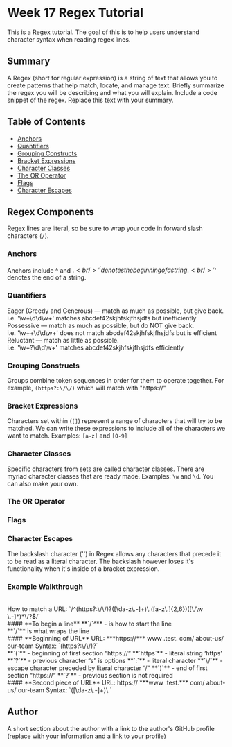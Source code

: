 # Week 17 Regex Tutorial

This is a Regex tutorial. The goal of this is to help users understand character syntax when reading regex lines.

## Summary

A Regex (short for regular expression) is a string of text that allows you to create patterns that help match, locate, and manage text.
Briefly summarize the regex you will be describing and what you will explain. Include a code snippet of the regex. Replace this text with your summary.

## Table of Contents

- [Anchors](#anchors)
- [Quantifiers](#quantifiers)
- [Grouping Constructs](#grouping-constructs)
- [Bracket Expressions](#bracket-expressions)
- [Character Classes](#character-classes)
- [The OR Operator](#the-or-operator)
- [Flags](#flags)
- [Character Escapes](#character-escapes)

## Regex Components
Regex lines are literal, so be sure to wrap your code in forward slash characters (`/`). 

### Anchors
Anchors include ^ and $. <br/> 
'^' denotes the beginning of a string. <br/>
'$' denotes the end of a string. <br/>

### Quantifiers
Eager (Greedy and Generous) — match as much as possible, but give back. <br/>
i.e. '\w+\d\d\w+'  matches abcdef42skjhfskjfhsjdfs but inefficiently <br/>
Possessive — match as much as possible, but do NOT give back. <br/>
i.e. '\w++\d\d\w+'  does not match abcdef42skjhfskjfhsjdfs but is efficient<br/>
Reluctant — match as little as possible. <br/>
i.e. '\w+?\d\d\w+'  matches abcdef42skjhfskjfhsjdfs efficiently <br/>

### Grouping Constructs
Groups combine token sequences in order for them to operate together. For example, `(https?:\/\/)` which will match with "https://"
<br/>

### Bracket Expressions
Characters set within (`[]`) represent a range of characters that will try to be matched. We can write these expressions to include all of the characters we want to match. Examples: `[a-z]` and `[0-9]`
<br/>

### Character Classes
Specific characters from sets are called character classes. There are myriad character classes that are ready made. Examples: `\w` and `\d`. You can also make your own. <br/>

### The OR Operator

### Flags

### Character Escapes
The backslash character ('\') in Regex allows any characters that precede it to be read as a literal character. The backslash however loses it's functionality when it's inside of a bracket expression.
<br/>

### **Example Walkthrough**
<br/>
How to match a URL: `/^(https?:\/\/)?([\da-z\.-]+)\.([a-z\.]{2,6})([\/\w \.-]*)*\/?$/`
<br/>
#### **To begin a line**
**`/`^** - is how to start the line
<br/>
**`/`** is what wraps the line
<br/>
#### **Beginning of URL**
URL: ***https://*** www .test. com/ about-us/ our-team   
Syntax: `(https?:\/\/)?`
<br/>
**`(`** - beginning of first section “https://“
**`https`** - literal string ‘https’
**`?`** - previous character “s” is options
**`:`** - literal character
**`\/`** - escape character preceded by literal character “/“
**`)`** - end of first section “https://“
**`?`** - previous section is not required
<br />
#### **Second piece of URL**
URL: https:// ***www .test.*** com/ about-us/ our-team  
Syntax: `([\da-z\.-]+)\.`





## Author

A short section about the author with a link to the author's GitHub profile (replace with your information and a link to your profile)
